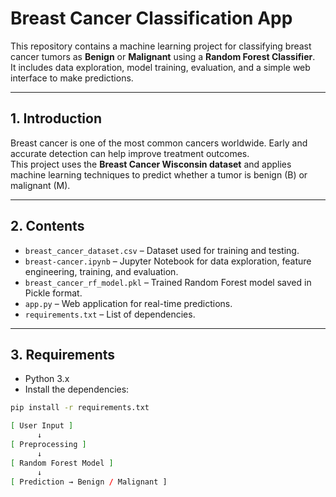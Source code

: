 # Breast Cancer Classification App

This repository contains a machine learning project for classifying breast cancer tumors as **Benign** or **Malignant** using a **Random Forest Classifier**.  
It includes data exploration, model training, evaluation, and a simple web interface to make predictions.

---

## 1. Introduction
Breast cancer is one of the most common cancers worldwide. Early and accurate detection can help improve treatment outcomes.  
This project uses the **Breast Cancer Wisconsin dataset** and applies machine learning techniques to predict whether a tumor is benign (B) or malignant (M).

---

## 2. Contents
- `breast_cancer_dataset.csv` – Dataset used for training and testing.  
- `breast-cancer.ipynb` – Jupyter Notebook for data exploration, feature engineering, training, and evaluation.  
- `breast_cancer_rf_model.pkl` – Trained Random Forest model saved in Pickle format.  
- `app.py` – Web application for real-time predictions.  
- `requirements.txt` – List of dependencies.  

---

## 3. Requirements
- Python 3.x  
- Install the dependencies:
```bash
pip install -r requirements.txt

[ User Input ] 
      ↓
[ Preprocessing ]
      ↓
[ Random Forest Model ]
      ↓
[ Prediction → Benign / Malignant ]
